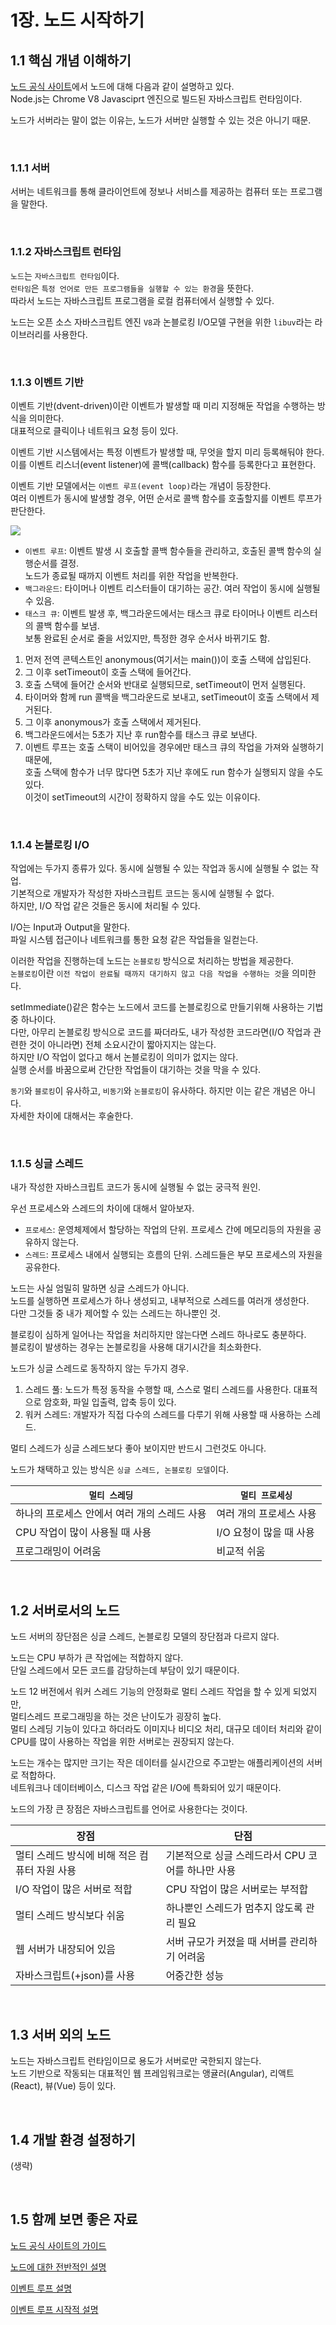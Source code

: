# 1장. 노드 시작하기

## 1.1 핵심 개념 이해하기

[노드 공식 사이트](https://nodejs.org/ko/)에서 노드에 대해 다음과 같이 설명하고 있다.<br/>
Node.js는 Chrome V8 Javasciprt 엔진으로 빌드된 자바스크립트 런타임이다.

노드가 서버라는 말이 없는 이유는, 노드가 서버만 실행할 수 있는 것은 아니기 때문.

<br/>

### 1.1.1 서버

서버는 네트워크를 통해 클라이언트에 정보나 서비스를 제공하는 컴퓨터 또는 프로그램을 말한다.

<br/>

### 1.1.2 자바스크립트 런타임

`노드`는 `자바스크립트 런타임`이다.<br/>
`런타임`은 `특정 언어로 만든 프로그램들을 실행할 수 있는 환경`을 뜻한다.<br/>
따라서 노드는 자바스크립트 프로그램을 로컬 컴퓨터에서 실행할 수 있다.

노드는 오픈 소스 자바스크립트 엔진 `V8`과 논블로킹 I/O모델 구현을 위한 `libuv`라는 라이브러리를 사용한다.

<br/>

### 1.1.3 이벤트 기반

이벤트 기반(dvent-driven)이란 이벤트가 발생할 때 미리 지정해둔 작업을 수행하는 방식을 의미한다.<br/>
대표적으로 클릭이나 네트워크 요청 등이 있다.

이벤트 기반 시스템에서는 특정 이벤트가 발생할 때, 무엇을 할지 미리 등록해둬야 한다.<br/>
이를 이벤트 리스너(event listener)에 콜백(callback) 함수를 등록한다고 표현한다.

이벤트 기반 모델에서는 `이벤트 루프(event loop)`라는 개념이 등장한다.<br/>
여러 이벤트가 동시에 발생할 경우, 어떤 순서로 콜백 함수를 호출할지를 이벤트 루프가 판단한다.

![](https://images.velog.io/images/leejihun96/post/f3c45d7d-0bc4-4b9e-b957-6333aca86cdc/image.png)

- `이벤트 루프`: 이벤트 발생 시 호출할 콜백 함수들을 관리하고, 호출된 콜백 함수의 실행순서를 결정. <br/>
  노드가 종료될 때까지 이벤트 처리를 위한 작업을 반복한다.<br/>
- `백그라운드`: 타이머나 이벤트 리스터들이 대기하는 공간. 여러 작업이 동시에 실행될 수 있음.<br/>
- `태스크 큐`: 이벤트 발생 후, 백그라운드에서는 태스크 큐로 타이머나 이벤트 리스터의 콜백 함수를 보냄.<br/>
  보통 완료된 순서로 줄을 서있지만, 특정한 경우 순서사 바뀌기도 함.

1. 먼저 전역 콘텍스트인 anonymous(여기서는 main())이 호출 스택에 삽입된다.<br/>
2. 그 이후 setTimeout이 호출 스택에 들어간다.<br/>
3. 호출 스택에 들어간 순서와 반대로 실행되므로, setTimeout이 먼저 실행된다.<br/>
4. 타이머와 함께 run 콜백을 백그라운드로 보내고, setTimeout이 호출 스택에서 제거된다.<br/>
5. 그 이후 anonymous가 호출 스택에서 제거된다.<br/>
6. 백그라운드에서는 5초가 지난 후 run함수를 태스크 큐로 보낸다.<br/>
7. 이벤트 루프는 호출 스택이 비어있을 경우에만 태스크 큐의 작업을 가져와 실행하기 때문에, <br/>
   호출 스택에 함수가 너무 많다면 5초가 지난 후에도 run 함수가 실행되지 않을 수도 있다.<br/>
   이것이 setTimeout의 시간이 정확하지 않을 수도 있는 이유이다.

<br/>

### 1.1.4 논블로킹 I/O

작업에는 두가지 종류가 있다. 동시에 실행될 수 있는 작업과 동시에 실행될 수 없는 작업.<br/>
기본적으로 개발자가 작성한 자바스크립트 코드는 동시에 실행될 수 없다.<br/>
하지만, I/O 작업 같은 것들은 동시에 처리될 수 있다.

I/O는 Input과 Output을 말한다.<br/>
파일 시스템 접근이나 네트워크를 통한 요청 같은 작업들을 일컫는다.

이러한 작업을 진행하는데 노드는 `논블로킹` 방식으로 처리하는 방법을 제공한다.<br/>
`논블로킹`이란 `이전 작업이 완료될 때까지 대기하지 않고 다음 작업을 수행하는 것`을 의미한다.

setImmediate()같은 함수는 노드에서 코드를 논블로킹으로 만들기위해 사용하는 기법 중 하나이다.<br/>
다만, 아무리 논블로킹 방식으로 코드를 짜더라도, 내가 작성한 코드라면(I/O 작업과 관련한 것이 아니라면) 전체 소요시간이 짧아지지는 않는다.<br/>
하지만 I/O 작업이 없다고 해서 논블로킹이 의미가 없지는 않다.<br/>
실행 순서를 바꿈으로써 간단한 작업들이 대기하는 것을 막을 수 있다.

`동기`와 `블로킹`이 유사하고, `비동기`와 `논블로킹`이 유사하다. 하지만 이는 같은 개념은 아니다.<br/>
자세한 차이에 대해서는 후술한다.

<br/>

### 1.1.5 싱글 스레드

내가 작성한 자바스크립트 코드가 동시에 실행될 수 없는 궁극적 원인.

우선 프로세스와 스레드의 차이에 대해서 알아보자.<br/>

- `프로세스`: 운영체제에서 할당하는 작업의 단위. 프로세스 간에 메모리등의 자원을 공유하지 않는다.<br/>
- `스레드`: 프로세스 내에서 실행되는 흐름의 단위. 스레드들은 부모 프로세스의 자원을 공유한다.

노드는 사실 엄밀히 말하면 싱글 스레드가 아니다.<br/>
노드를 실행하면 프로세스가 하나 생성되고, 내부적으로 스레드를 여러개 생성한다.<br/>
다만 그것들 중 내가 제어할 수 있는 스레드는 하나뿐인 것.

블로킹이 심하게 일어나는 작업을 처리하지만 않는다면 스레드 하나로도 충분하다.<br/>
블로킹이 발생하는 경우는 논블로킹을 사용해 대기시간을 최소화한다.

노드가 싱글 스레드로 동작하지 않는 두가지 경우.<br/>

1. 스레드 풀: 노드가 특정 동작을 수행할 때, 스스로 멀티 스레드를 사용한다. 대표적으로 암호화, 파일 입출력, 압축 등이 있다.<br/>
2. 워커 스레드: 개발자가 직접 다수의 스레드를 다루기 위해 사용할 때 사용하는 스레드.

멀티 스레드가 싱글 스레드보다 좋아 보이지만 반드시 그런것도 아니다.

노드가 채택하고 있는 방식은 `싱글 스레드, 논블로킹 모델`이다.

| `멀티 스레딩`                                | `멀티 프로세싱`         |
| -------------------------------------------- | ----------------------- |
| 하나의 프로세스 안에서 여러 개의 스레드 사용 | 여러 개의 프로세스 사용 |
| CPU 작업이 많이 사용될 때 사용               | I/O 요청이 많을 때 사용 |
| 프로그래밍이 어려움                          | 비교적 쉬움             |

<br/>

## 1.2 서버로서의 노드

노드 서버의 장단점은 싱글 스레드, 논블로킹 모델의 장단점과 다르지 않다.

노드는 CPU 부하가 큰 작업에는 적합하지 않다.<br/>
단일 스레드에서 모든 코드를 감당하는데 부담이 있기 때문이다.<br/>

노드 12 버전에서 워커 스레드 기능의 안정화로 멀티 스레드 작업을 할 수 있게 되었지만,<br/>
멀티스레드 프로그래밍을 하는 것은 난이도가 굉장히 높다.<br/>
멀티 스레딩 기능이 있다고 하더라도 이미지나 비디오 처리, 대규모 데이터 처리와 같이<br/>
CPU를 많이 사용하는 작업을 위한 서버로는 권장되지 않는다.

노드는 개수는 많지만 크기는 작은 데이터를 실시간으로 주고받는 애플리케이션의 서버로 적합하다.<br/>
네트워크나 데이터베이스, 디스크 작업 같은 I/O에 특화되어 있기 때문이다.

노드의 가장 큰 장점은 자바스크립트를 언어로 사용한다는 것이다.

| 장점                                          | 단점                                              |
| --------------------------------------------- | ------------------------------------------------- |
| 멀티 스레드 방식에 비해 적은 컴퓨터 자원 사용 | 기본적으로 싱글 스레드라서 CPU 코어를 하나만 사용 |
| I/O 작업이 많은 서버로 적합                   | CPU 작업이 많은 서버로는 부적합                   |
| 멀티 스레드 방식보다 쉬움                     | 하나뿐인 스레드가 멈추지 않도록 관리 필요         |
| 웹 서버가 내장되어 있음                       | 서버 규모가 커졌을 때 서버를 관리하기 어려움      |
| 자바스크립트(+json)를 사용                    | 어중간한 성능                                     |

<br/>

## 1.3 서버 외의 노드

노드는 자바스크립트 런타임이므로 용도가 서버로만 국한되지 않는다.<br/>
노드 기반으로 작동되는 대표적인 웹 프레임워크로는 앵귤러(Angular), 리액트(React), 뷰(Vue) 등이 있다.

<br/>

## 1.4 개발 환경 설정하기

(생략)

<br/>

## 1.5 함께 보면 좋은 자료

[노드 공식 사이트의 가이드](https://nodejs.org/ko/docs/guides/)

[노드에 대한 전반적인 설명](https://nodejs.dev/en/learn/)

[이벤트 루프 설명](https://nodejs.org/ko/docs/guides/event-loop-timers-and-nexttick/)

[이벤트 루프 시작적 설명](http://latentflip.com/loupe)

<br/>
